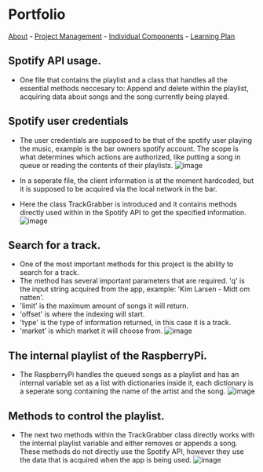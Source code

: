 # Portfolio

[About](https://matped.github.io/myportfolio/) - [Project Management](https://matped.github.io/myportfolio/projectmanagement/) - [Individual Components](https://matped.github.io/myportfolio/individualcomponents/) - [Learning Plan](https://matped.github.io/myportfolio/learningplan/)


## Spotify API usage.
- One file that contains the playlist and a class that handles all the essential methods neccesary to: Append and delete within the playlist, acquiring data about songs and the song currently being played.

## Spotify user credentials
- The user credentials are supposed to be that of the spotify user playing the music, example is the bar owners spotify account. The scope is what determines which actions are authorized, like putting a song in queue or reading the contents of their playlists.
![image](https://user-images.githubusercontent.com/59559634/165117830-a2dadc04-c90c-4bb9-bee0-e4d5dfef8872.png)

- In a seperate file, the client information is at the moment hardcoded, but it is supposed to be acquired via the local network in the bar.

- Here the class TrackGrabber is introduced and it contains methods directly used within in the Spotify API to get the specified information.
![image](https://user-images.githubusercontent.com/59559634/165118488-6d04604f-64e3-4cd7-a9a3-9d7123fdc4d3.png)


## Search for a track.
- One of the most important methods for this project is the ability to search for a track.
- The method has several important parameters that are required. 'q' is the input string acquired from the app, example: 'Kim Larsen - Midt om natten'.
- 'limit' is the maximum amount of songs it will return.
- 'offset' is where the indexing will start.
- 'type' is the type of information returned, in this case it is a track.
- 'market' is which market it will choose from.
![image](https://user-images.githubusercontent.com/59559634/165119627-2a1ca4f1-bbbf-4489-af12-5e0250e4bdf6.png)


## The internal playlist of the RaspberryPi.
- The RaspberryPi handles the queued songs as a playlist and has an internal variable set as a list with dictionaries inside it, each dictionary is a seperate song containing the name of the artist and the song.
![image](https://user-images.githubusercontent.com/59559634/165120159-e8ba9454-b0d7-460d-bbf6-1bacde002f3f.png)


## Methods to control the playlist.
- The next two methods within the TrackGrabber class directly works with the internal playlist variable and either removes or appends a song. These methods do not directly use the Spotify API, however they use the data that is acquired when the app is being used.
![image](https://user-images.githubusercontent.com/59559634/165120427-ea21a4bf-b04e-4da6-9e1b-45e4657f8ba7.png)





